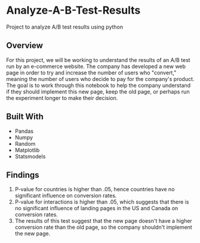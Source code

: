 # Analyze-A-B-Test-Results
Project to analyze A/B test results using python

##  Overview 
For this project, we will be working to understand the results of an A/B test run by an e-commerce website. The company has developed a new web page in order to try and increase the number of users who "convert," meaning the number of users who decide to pay for the company's product. The goal is to work through this notebook to help the company understand if they should implement this new page, keep the old page, or perhaps run the experiment longer to make their decision.

## Built With
* Pandas
* Numpy
* Random
* Matplotlib
* Statsmodels

## Findings
1. P-value for countries is higher than .05, hence countries have no significant influence on conversion rates.
2. P-value for interactions is higher than .05, which suggests that there is no significant influence of landing pages in the US and Canada on conversion rates.
3. The results of this test suggest that the new page doesn't have a higher conversion rate than the old page, so the company shouldn't implement the new page.
